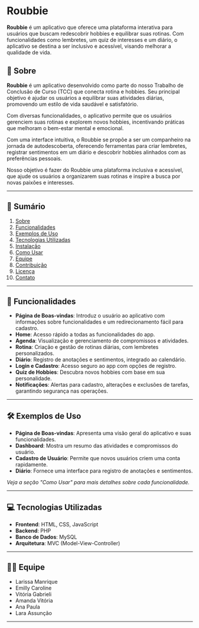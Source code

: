 # Roubbie

**Roubbie** é um aplicativo que oferece uma plataforma interativa para usuários que buscam redescobrir hobbies e equilibrar suas rotinas. Com funcionalidades como lembretes, um quiz de interesses e um diário, o aplicativo se destina a ser inclusivo e acessível, visando melhorar a qualidade de vida.

## 📝 Sobre

**Roubbie** é um aplicativo desenvolvido como parte do nosso Trabalho de Conclusão de Curso (TCC) que conecta rotina e hobbies. Seu principal objetivo é ajudar os usuários a equilibrar suas atividades diárias, promovendo um estilo de vida saudável e satisfatório.

Com diversas funcionalidades, o aplicativo permite que os usuários gerenciem suas rotinas e explorem novos hobbies, incentivando práticas que melhoram o bem-estar mental e emocional. 

Com uma interface intuitiva, o Roubbie se propõe a ser um companheiro na jornada de autodescoberta, oferecendo ferramentas para criar lembretes, registrar sentimentos em um diário e descobrir hobbies alinhados com as preferências pessoais.

Nosso objetivo é fazer do Roubbie uma plataforma inclusiva e acessível, que ajude os usuários a organizarem suas rotinas e inspire a busca por novas paixões e interesses.


---

## 📖 Sumário
1. [Sobre](#sobre)
2. [Funcionalidades](#funcionalidades)
3. [Exemplos de Uso](#exemplos-de-uso)
4. [Tecnologias Utilizadas](#tecnologias-utilizadas)
5. [Instalação](#instalação)
6. [Como Usar](#como-usar)
7. [Equipe](#equipe)
8. [Contribuição](#contribuição)
9. [Licença](#licença)
10. [Contato](#contato)

---

## 🔧 Funcionalidades
- **Página de Boas-vindas**: Introduz o usuário ao aplicativo com informações sobre funcionalidades e um redirecionamento fácil para cadastro.
- **Home**: Acesso rápido a todas as funcionalidades do app.
- **Agenda**: Visualização e gerenciamento de compromissos e atividades.
- **Rotina**: Criação e gestão de rotinas diárias, com lembretes personalizados.
- **Diário**: Registro de anotações e sentimentos, integrado ao calendário.
- **Login e Cadastro**: Acesso seguro ao app com opções de registro.
- **Quiz de Hobbies**: Descubra novos hobbies com base em sua personalidade.
- **Notificações**: Alertas para cadastro, alterações e exclusões de tarefas, garantindo segurança nas operações.

---

## 🛠️ Exemplos de Uso
- **Página de Boas-vindas**: Apresenta uma visão geral do aplicativo e suas funcionalidades.
- **Dashboard**: Mostra um resumo das atividades e compromissos do usuário.
- **Cadastro de Usuário**: Permite que novos usuários criem uma conta rapidamente.
- **Diário**: Fornece uma interface para registro de anotações e sentimentos.

*Veja a seção "Como Usar" para mais detalhes sobre cada funcionalidade.*

---

## 💻 Tecnologias Utilizadas
- **Frontend**: HTML, CSS, JavaScript
- **Backend**: PHP
- **Banco de Dados**: MySQL
- **Arquitetura**: MVC (Model-View-Controller)

---

## 👩‍💻 Equipe
- Larissa Manrique
- Emilly Caroline
- Vitória Gabrieli
- Amanda Vitória
- Ana Paula
- Lara Assunção

---


